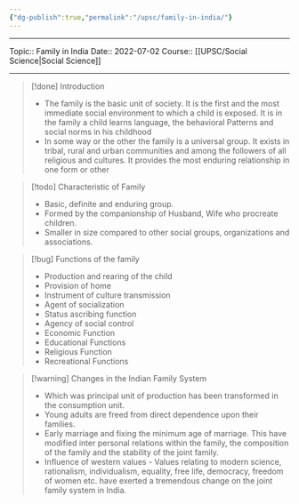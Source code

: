 ```yaml
---
{"dg-publish":true,"permalink":"/upsc/family-in-india/"}
---
```


----
Topic:: Family in India
Date:: 2022-07-02
Course:: [[UPSC/Social Science\|Social Science]] 

----

>[!done] Introduction 
>- The family is the basic unit of society. It is the first and the most immediate social environment to which a child is exposed. It is in the family a child learns language, the behavioral Patterns and social norms in his childhood
>- In some way or the other the family is a universal group. It exists in tribal, rural and urban communities and among the followers of all religious and cultures. It provides the most enduring relationship in one form or other


>[!todo] Characteristic of Family 
>- Basic, definite and enduring group. 
>- Formed by the companionship of Husband, Wife who procreate children. 
>- Smaller in size compared to other social groups, organizations and associations. 

>[!bug] Functions of the family
>- Production and rearing of the child 
>- Provision of home 
>- Instrument of culture transmission
>- Agent of socialization 
>- Status ascribing function 
>- Agency of social control
>- Economic Function 
>- Educational Functions 
>- Religious Function 
>- Recreational Functions 

>[!warning] Changes in the Indian Family System 
>- Which was principal unit of production has been transformed in the consumption unit. 
>- Young adults are freed from direct dependence upon their families. 
>- Early marriage and fixing the minimum age of marriage. This have modified inter personal relations within the family, the composition of the family and the stability of the joint family. 
>- Influence of western values - Values relating to modern science, rationalism, individualism, equality, free life, democracy, freedom of women etc. have exerted a tremendous change on the joint family system in India. 



